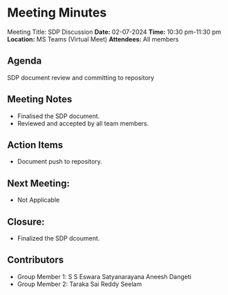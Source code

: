 # Meeting Minutes
Meeting Title: SDP Discussion
**Date:**  02-07-2024
**Time:** 10:30 pm-11:30 pm
**Location:** MS Teams (Virtual Meet)
**Attendees:** All members
## Agenda
SDP document review and committing to repository
## Meeting Notes
- Finalised the SDP document.
- Reviewed and accepted by all team members.
## Action Items
- Document push to repository.
## Next Meeting:
- Not Applicable
## Closure:
- Finalized the SDP dcoument.

## Contributors
* Group Member 1: S S Eswara Satyanarayana Aneesh Dangeti
* Group Member 2: Taraka Sai Reddy Seelam